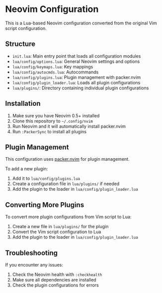 # Neovim Configuration

This is a Lua-based Neovim configuration converted from the original Vim script configuration.

## Structure

- `init.lua`: Main entry point that loads all configuration modules
- `lua/config/options.lua`: General Neovim settings and options
- `lua/config/keymaps.lua`: Key mappings
- `lua/config/autocmds.lua`: Autocommands
- `lua/config/plugins.lua`: Plugin management with packer.nvim
- `lua/config/plugin_loader.lua`: Loads all plugin configurations
- `lua/plugins/`: Directory containing individual plugin configurations

## Installation

1. Make sure you have Neovim 0.5+ installed
2. Clone this repository to `~/.config/nvim`
3. Run Neovim and it will automatically install packer.nvim
4. Run `:PackerSync` to install all plugins

## Plugin Management

This configuration uses [packer.nvim](https://github.com/wbthomason/packer.nvim) for plugin management.

To add a new plugin:
1. Add it to `lua/config/plugins.lua`
2. Create a configuration file in `lua/plugins/` if needed
3. Add the plugin to the loader in `lua/config/plugin_loader.lua`

## Converting More Plugins

To convert more plugin configurations from Vim script to Lua:
1. Create a new file in `lua/plugins/` for the plugin
2. Convert the Vim script configuration to Lua
3. Add the plugin to the loader in `lua/config/plugin_loader.lua`

## Troubleshooting

If you encounter any issues:
1. Check the Neovim health with `:checkhealth`
2. Make sure all dependencies are installed
3. Check the plugin configurations for errors
